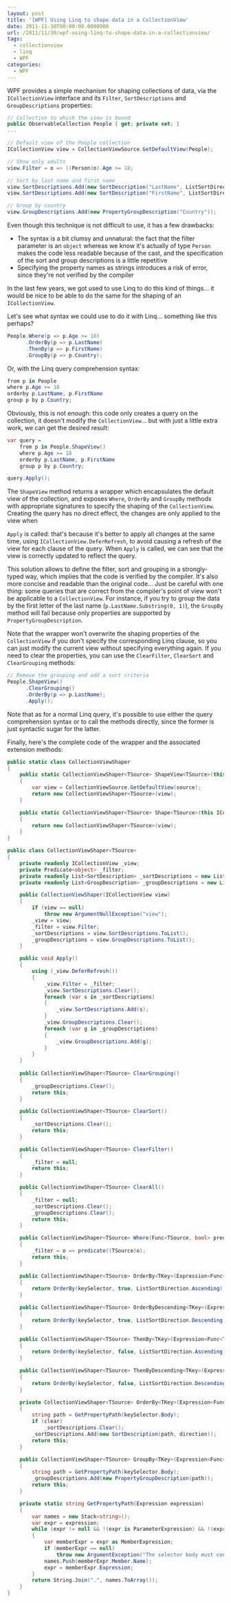 ```yaml
---
layout: post
title: '[WPF] Using Linq to shape data in a CollectionView'
date: 2011-11-30T00:00:00.0000000
url: /2011/11/30/wpf-using-linq-to-shape-data-in-a-collectionview/
tags:
  - collectionview
  - linq
  - WPF
categories:
  - WPF
---
```


WPF provides a simple mechanism for shaping collections of data, via the `ICollectionView` interface and its `Filter`, `SortDescriptions` and `GroupDescriptions` properties:
 
```csharp
// Collection to which the view is bound
public ObservableCollection People { get; private set; }
...

// Default view of the People collection
ICollectionView view = CollectionViewSource.GetDefaultView(People);

// Show only adults
view.Filter = o => ((Person)o).Age >= 18;

// Sort by last name and first name
view.SortDescriptions.Add(new SortDescription("LastName", ListSortDirection.Ascending));
view.SortDescriptions.Add(new SortDescription("FirstName", ListSortDirection.Ascending));

// Group by country
view.GroupDescriptions.Add(new PropertyGroupDescription("Country"));
```

Even though this technique is not difficult to use, it has a few drawbacks: 
- The syntax is a bit clumsy and unnatural: the fact that the filter parameter is an `object` whereas we know it's actually of type `Person` makes the code less readable because of the cast, and the specification of the sort and group descriptions is a little repetitive
- Specifying the property names as strings introduces a risk of error, since they're not verified by the compiler

In the last few years, we got used to use Linq to do this kind of things… it would be nice to be able to do the same for the shaping of an `ICollectionView`.

Let's see what syntax we could use to do it with Linq… something like this perhaps?

```csharp
People.Where(p => p.Age >= 18)
      .OrderBy(p => p.LastName)
      .ThenBy(p => p.FirstName)
      .GroupBy(p => p.Country);
```

Or, with the Linq query comprehension syntax:

```csharp
from p in People
where p.Age >= 18
orderby p.LastName, p.FirstName
group p by p.Country;
```

Obviously, this is not enough: this code only creates a query on the collection, it doesn't modify the `CollectionView`… but with just a little extra work, we can get the desired result:

```csharp
var query =
    from p in People.ShapeView()
    where p.Age >= 18
    orderby p.LastName, p.FirstName
    group p by p.Country;

query.Apply();
```

The `ShapeView` method returns a wrapper which encapsulates the default view of the collection, and exposes `Where`, `OrderBy` and `GroupBy` methods with appropriate signatures to specify the shaping of the `CollectionView`. Creating the query has no direct effect, the changes are only applied to the view when

`Apply` is called: that's because it's better to apply all changes at the same time, using `ICollectionView.DeferRefresh`, to avoid causing a refresh of the view for each clause of the query. When `Apply` is called, we can see that the view is correctly updated to reflect the query.

This solution allows to define the filter, sort and grouping in a strongly-typed way, which implies that the code is verified by the compiler. It's also more concise and readable than the original code… Just be careful with one thing: some queries that are correct from the compiler's point of view won't be applicable to a `CollectionView`. For instance, if you try to group the data by the first letter of the last name (`p.LastName.Substring(0, 1)`), the `GroupBy` method will fail because only properties are supported by `PropertyGroupDescription`.

Note that the wrapper won't overwrite the shaping properties of the `CollectionView` if you don't specify the corresponding Linq clause, so you can just modify the current view without specifying everything again. If you need to clear the properties, you can use the `ClearFilter`, `ClearSort` and `ClearGrouping` methods:

```csharp
// Remove the grouping and add a sort criteria
People.ShapeView()
      .ClearGrouping()
      .OrderBy(p => p.LastName);
      .Apply();
```

Note that as for a normal Linq query, it's possible to use either the query comprehension syntax or to call the methods directly, since the former is just syntactic sugar for the latter.

Finally, here's the complete code of the wrapper and the associated extension methods:

```csharp
public static class CollectionViewShaper
{
    public static CollectionViewShaper<TSource> ShapeView<TSource>(this IEnumerable<TSource> source)
    {
        var view = CollectionViewSource.GetDefaultView(source);
        return new CollectionViewShaper<TSource>(view);
    }

    public static CollectionViewShaper<TSource> Shape<TSource>(this ICollectionView view)
    {
        return new CollectionViewShaper<TSource>(view);
    }
}

public class CollectionViewShaper<TSource>
{
    private readonly ICollectionView _view;
    private Predicate<object> _filter;
    private readonly List<SortDescription> _sortDescriptions = new List<SortDescription>();
    private readonly List<GroupDescription> _groupDescriptions = new List<GroupDescription>();

    public CollectionViewShaper(ICollectionView view)
    {
        if (view == null)
            throw new ArgumentNullException("view");
        _view = view;
        _filter = view.Filter;
        _sortDescriptions = view.SortDescriptions.ToList();
        _groupDescriptions = view.GroupDescriptions.ToList();
    }

    public void Apply()
    {
        using (_view.DeferRefresh())
        {
            _view.Filter = _filter;
            _view.SortDescriptions.Clear();
            foreach (var s in _sortDescriptions)
            {
                _view.SortDescriptions.Add(s);
            }
            _view.GroupDescriptions.Clear();
            foreach (var g in _groupDescriptions)
            {
                _view.GroupDescriptions.Add(g);
            }
        }
    }
        
    public CollectionViewShaper<TSource> ClearGrouping()
    {
        _groupDescriptions.Clear();
        return this;
    }

    public CollectionViewShaper<TSource> ClearSort()
    {
        _sortDescriptions.Clear();
        return this;
    }

    public CollectionViewShaper<TSource> ClearFilter()
    {
        _filter = null;
        return this;
    }

    public CollectionViewShaper<TSource> ClearAll()
    {
        _filter = null;
        _sortDescriptions.Clear();
        _groupDescriptions.Clear();
        return this;
    }

    public CollectionViewShaper<TSource> Where(Func<TSource, bool> predicate)
    {
        _filter = o => predicate((TSource)o);
        return this;
    }

    public CollectionViewShaper<TSource> OrderBy<TKey>(Expression<Func<TSource, TKey>> keySelector)
    {
        return OrderBy(keySelector, true, ListSortDirection.Ascending);
    }

    public CollectionViewShaper<TSource> OrderByDescending<TKey>(Expression<Func<TSource, TKey>> keySelector)
    {
        return OrderBy(keySelector, true, ListSortDirection.Descending);
    }

    public CollectionViewShaper<TSource> ThenBy<TKey>(Expression<Func<TSource, TKey>> keySelector)
    {
        return OrderBy(keySelector, false, ListSortDirection.Ascending);
    }

    public CollectionViewShaper<TSource> ThenByDescending<TKey>(Expression<Func<TSource, TKey>> keySelector)
    {
        return OrderBy(keySelector, false, ListSortDirection.Descending);
    }

    private CollectionViewShaper<TSource> OrderBy<TKey>(Expression<Func<TSource, TKey>> keySelector, bool clear, ListSortDirection direction)
    {
        string path = GetPropertyPath(keySelector.Body);
        if (clear)
            _sortDescriptions.Clear();
        _sortDescriptions.Add(new SortDescription(path, direction));
        return this;
    }

    public CollectionViewShaper<TSource> GroupBy<TKey>(Expression<Func<TSource, TKey>> keySelector)
    {
        string path = GetPropertyPath(keySelector.Body);
        _groupDescriptions.Add(new PropertyGroupDescription(path));
        return this;
    }

    private static string GetPropertyPath(Expression expression)
    {
        var names = new Stack<string>();
        var expr = expression;
        while (expr != null && !(expr is ParameterExpression) && !(expr is ConstantExpression))
        {
            var memberExpr = expr as MemberExpression;
            if (memberExpr == null)
                throw new ArgumentException("The selector body must contain only property or field access expressions");
            names.Push(memberExpr.Member.Name);
            expr = memberExpr.Expression;
        }
        return String.Join(".", names.ToArray());
    }
}
```
